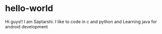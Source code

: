 # hello-world

Hi guys!!
I am Saptarshi. I like to code in c and python and Learning java for android development
